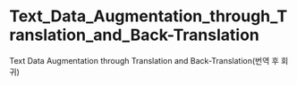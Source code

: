 # Text_Data_Augmentation_through_Translation_and_Back-Translation
Text Data Augmentation through Translation and Back-Translation(번역 후 회귀)

